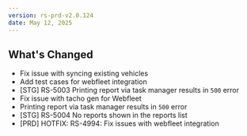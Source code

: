 ```yaml
---
version: rs-prd-v2.0.124
date: May 12, 2025
---
```


## What's Changed
* Fix issue with syncing existing vehicles
* Add test cases for webfleet integration
* [STG] RS-5003 Printing report via task manager results in `500` error
* Fix issue with tacho gen for Webfleet
* Printing report via task manager results in `500` error
* [STG] RS-5004 No reports shown in the reports list
* [PRD] HOTFIX: RS-4994: Fix issues with webfleet integration